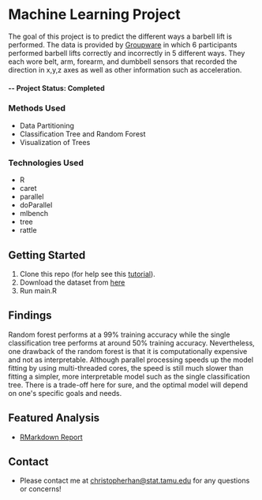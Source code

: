 # Machine Learning Project
The goal of this project is to predict the different ways a barbell lift is performed. The data is provided by [Groupware](http://web.archive.org/web/20161224072740/http://groupware.les.inf.puc-rio.br/static/WLE/WearableComputing_weight_lifting_exercises_biceps_curl_variations.csv) in which 6 participants performed barbell lifts correctly and incorrectly in 5 different ways. They each wore belt, arm, forearm, and dumbbell sensors that recorded the direction in x,y,z axes as well as other information such as acceleration. 
#### -- Project Status: Completed

### Methods Used
* Data Partitioning
* Classification Tree and Random Forest
* Visualization of Trees

### Technologies Used
* R 
* caret
* parallel
* doParallel
* mlbench
* tree
* rattle

## Getting Started

1. Clone this repo (for help see this [tutorial](https://help.github.com/articles/cloning-a-repository/)).
2. Download the dataset from [here](http://web.archive.org/web/20161224072740/http://groupware.les.inf.puc-rio.br/static/WLE/WearableComputing_weight_lifting_exercises_biceps_curl_variations.csv)
3. Run main.R

## Findings

Random forest performs at a 99% training accuracy while the single classification tree performs at around 50% training accuracy. Nevertheless, one drawback of the random forest is that it is computationally expensive and not as interpretable. Although parallel processing speeds up the model fitting by using multi-threaded cores, the speed is still much slower than fitting a simpler, more interpretable model such as the single classification tree. There is a trade-off here for sure, and the optimal model will depend on one's specific goals and needs.

## Featured Analysis
* [RMarkdown Report](https://christopher-changhee-han.github.io/practicalmachinelearning/)

## Contact
* Please contact me at christopherhan@stat.tamu.edu for any questions or concerns!
